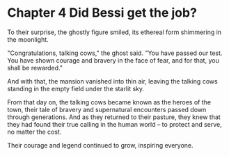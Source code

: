# Chapter 4 Did Bessi get the job?
To their surprise, the ghostly figure smiled, its ethereal form shimmering in the moonlight.

"Congratulations, talking cows," the ghost said. "You have passed our test. You have shown courage and bravery in the face of fear, and for that, you shall be rewarded."

And with that, the mansion vanished into thin air, leaving the talking cows standing in the empty field under the starlit sky.

From that day on, the talking cows became known as the heroes of the town, their tale of bravery and supernatural encounters passed down through generations. And as they returned to their pasture, they knew that they had found their true calling in the human world – to protect and serve, no matter the cost.

Their courage and legend continued to grow, inspiring everyone.